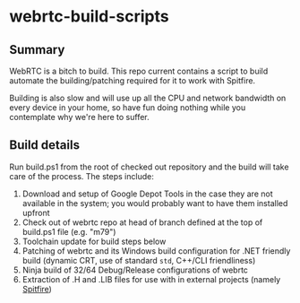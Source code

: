 # webrtc-build-scripts

## Summary

WebRTC is a bitch to build. This repo current contains a script to build automate the building/patching required for it to work with Spitfire. 

Building is also slow and will use up all the CPU and network bandwidth on every device in your home, so have fun doing nothing while you contemplate why we're here to suffer. 

## Build details

Run build.ps1 from the root of checked out repository and the build will take care of the process. The steps include:

1. Download and setup of Google Depot Tools in the case they are not available in the system; you would probably want to have them installed upfront
2. Check out of webrtc repo at head of branch defined at the top of build.ps1 file (e.g. "m79")
3. Toolchain update for build steps below
4. Patching of webrtc and its Windows build configuration for .NET friendly build (dynamic CRT, use of standard `std`, C++/CLI friendliness)
5. Ninja build of 32/64 Debug/Release configurations of webrtc
6. Extraction of .H and .LIB files for use with in external projects (namely [Spitfire](https://github.com/RainwayApp/spitfire))
